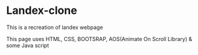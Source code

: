 # Landex-clone

This is a recreation of landex webpage

This page uses HTML, CSS, BOOTSRAP, AOS(Animate On Scroll Library) & some Java script
